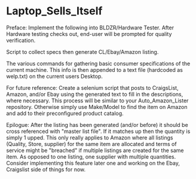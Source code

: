 # Laptop_Sells_Itself
Preface: Implement the following into BLDZR/Hardware Tester. After Hardware testing checks out, end-user will be prompted for quality verification.

Script to collect specs then generate CL/Ebay/Amazon listing.

The various commands for gathering basic consumer specifications of the
current machine. This info is then appended to a text file (hardcoded as
welp.txt) on the current users Desktop.

For future reference: Create a selenium script that posts to CraigsList, Amazon, and/or Ebay using the generated text to fill in the descriptions, where necessary. This process will be similar to your Auto_Amazon_Lister repository. Otherwise simply use Make/Model to find the item on Amazon and add to their preconfigured product catalog.

Epilogue: After the listing has been generated (and/or before) it should be cross referenced with "master list file". If it matches up then the quantity is simply 1 upped. This only really applies to Amazon where all listings (Quality, Store, supplier) for the same item are allocated and terms of service might be "breached" if multiple listings are created for the same item. As opposed to one listing, one supplier with multiple quantities. Consider implementing this feature later one and working on the Ebay, Craigslist side of things for now.
